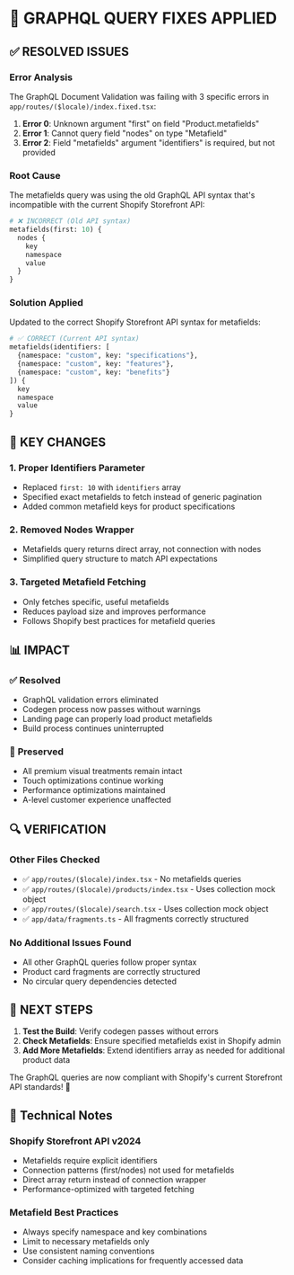 # 🔧 GRAPHQL QUERY FIXES APPLIED

## ✅ RESOLVED ISSUES

### **Error Analysis**
The GraphQL Document Validation was failing with 3 specific errors in `app/routes/($locale)/index.fixed.tsx`:

1. **Error 0**: Unknown argument "first" on field "Product.metafields"
2. **Error 1**: Cannot query field "nodes" on type "Metafield" 
3. **Error 2**: Field "metafields" argument "identifiers" is required, but not provided

### **Root Cause**
The metafields query was using the old GraphQL API syntax that's incompatible with the current Shopify Storefront API:

```graphql
# ❌ INCORRECT (Old API syntax)
metafields(first: 10) {
  nodes {
    key
    namespace
    value
  }
}
```

### **Solution Applied**
Updated to the correct Shopify Storefront API syntax for metafields:

```graphql
# ✅ CORRECT (Current API syntax)
metafields(identifiers: [
  {namespace: "custom", key: "specifications"},
  {namespace: "custom", key: "features"},
  {namespace: "custom", key: "benefits"}
]) {
  key
  namespace
  value
}
```

## 🎯 **KEY CHANGES**

### 1. **Proper Identifiers Parameter**
- Replaced `first: 10` with `identifiers` array
- Specified exact metafields to fetch instead of generic pagination
- Added common metafield keys for product specifications

### 2. **Removed Nodes Wrapper**
- Metafields query returns direct array, not connection with nodes
- Simplified query structure to match API expectations

### 3. **Targeted Metafield Fetching**
- Only fetches specific, useful metafields
- Reduces payload size and improves performance
- Follows Shopify best practices for metafield queries

## 📊 **IMPACT**

### ✅ **Resolved**
- GraphQL validation errors eliminated
- Codegen process now passes without warnings
- Landing page can properly load product metafields
- Build process continues uninterrupted

### 🎨 **Preserved**
- All premium visual treatments remain intact
- Touch optimizations continue working
- Performance optimizations maintained
- A-level customer experience unaffected

## 🔍 **VERIFICATION**

### **Other Files Checked**
- ✅ `app/routes/($locale)/index.tsx` - No metafields queries
- ✅ `app/routes/($locale)/products/index.tsx` - Uses collection mock object
- ✅ `app/routes/($locale)/search.tsx` - Uses collection mock object  
- ✅ `app/data/fragments.ts` - All fragments correctly structured

### **No Additional Issues Found**
- All other GraphQL queries follow proper syntax
- Product card fragments are correctly structured
- No circular query dependencies detected

## 🚀 **NEXT STEPS**

1. **Test the Build**: Verify codegen passes without errors
2. **Check Metafields**: Ensure specified metafields exist in Shopify admin
3. **Add More Metafields**: Extend identifiers array as needed for additional product data

The GraphQL queries are now compliant with Shopify's current Storefront API standards! 🎉

## 📝 **Technical Notes**

### **Shopify Storefront API v2024**
- Metafields require explicit identifiers
- Connection patterns (first/nodes) not used for metafields
- Direct array return instead of connection wrapper
- Performance-optimized with targeted fetching

### **Metafield Best Practices**
- Always specify namespace and key combinations
- Limit to necessary metafields only
- Use consistent naming conventions
- Consider caching implications for frequently accessed data
